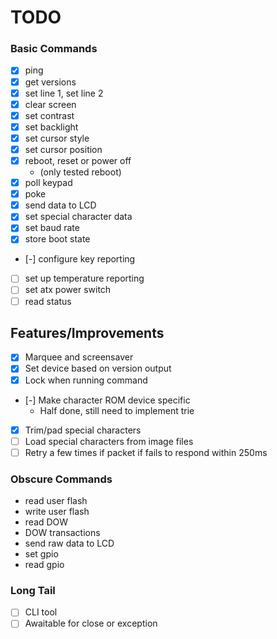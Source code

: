 # TODO

### Basic Commands

- [x] ping
- [x] get versions
- [x] set line 1, set line 2
- [x] clear screen
- [x] set contrast
- [x] set backlight
- [x] set cursor style
- [x] set cursor position
- [x] reboot, reset or power off
  - (only tested reboot)
- [x] poll keypad
- [x] poke
- [x] send data to LCD
- [x] set special character data
- [x] set baud rate
- [x] store boot state
- [-] configure key reporting
- [ ] set up temperature reporting
- [ ] set atx power switch
- [ ] read status

## Features/Improvements

- [x] Marquee and screensaver
- [x] Set device based on version output
- [x] Lock when running command
- [-] Make character ROM device specific
  - Half done, still need to implement trie
- [x] Trim/pad special characters
- [ ] Load special characters from image files
- [ ] Retry a few times if packet if fails to respond within 250ms

### Obscure Commands

- read user flash
- write user flash
- read DOW
- DOW transactions
- send raw data to LCD
- set gpio
- read gpio

### Long Tail

- [ ] CLI tool
- [ ] Awaitable for close or exception

